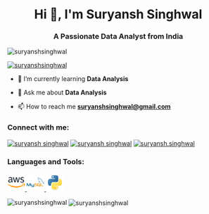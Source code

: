 <h1 align="center">Hi 👋, I'm Suryansh Singhwal</h1>
<h3 align="center">A Passionate Data Analyst from India</h3>

<p align="left"> <img src="https://komarev.com/ghpvc/?username=suryanshsinghwal&label=Profile%20views&color=0e75b6&style=flat" alt="suryanshsinghwal" /> </p>

<p align="left"> <a href="https://github.com/ryo-ma/github-profile-trophy"><img src="https://github-profile-trophy.vercel.app/?username=suryanshsinghwal" alt="suryanshsinghwal" /></a> </p>

- 🌱 I’m currently learning **Data Analysis**

- 💬 Ask me about **Data Analysis**

- 📫 How to reach me **suryanshsinghwal@gmail.com**

<h3 align="left">Connect with me:</h3>
<p align="left">
<a href="https://linkedin.com/in/suryansh singhwal" target="blank"><img align="center" src="https://raw.githubusercontent.com/rahuldkjain/github-profile-readme-generator/master/src/images/icons/Social/linked-in-alt.svg" alt="suryansh singhwal" height="30" width="40" /></a>
<a href="https://fb.com/suryansh singhwal" target="blank"><img align="center" src="https://raw.githubusercontent.com/rahuldkjain/github-profile-readme-generator/master/src/images/icons/Social/facebook.svg" alt="suryansh singhwal" height="30" width="40" /></a>
<a href="https://instagram.com/suryansh.singhwal" target="blank"><img align="center" src="https://raw.githubusercontent.com/rahuldkjain/github-profile-readme-generator/master/src/images/icons/Social/instagram.svg" alt="suryansh.singhwal" height="30" width="40" /></a>
</p>

<h3 align="left">Languages and Tools:</h3>
<p align="left"> <a href="https://aws.amazon.com" target="_blank" rel="noreferrer"> <img src="https://raw.githubusercontent.com/devicons/devicon/master/icons/amazonwebservices/amazonwebservices-original-wordmark.svg" alt="aws" width="40" height="40"/> </a> <a href="https://www.mysql.com/" target="_blank" rel="noreferrer"> <img src="https://raw.githubusercontent.com/devicons/devicon/master/icons/mysql/mysql-original-wordmark.svg" alt="mysql" width="40" height="40"/> </a> <a href="https://www.python.org" target="_blank" rel="noreferrer"> <img src="https://raw.githubusercontent.com/devicons/devicon/master/icons/python/python-original.svg" alt="python" width="40" height="40"/> </a> </p>

<p><img align="left" src="https://github-readme-stats.vercel.app/api/top-langs?username=suryanshsinghwal&show_icons=true&locale=en&layout=compact" alt="suryanshsinghwal" /></p>

<p>&nbsp;<img align="center" src="https://github-readme-stats.vercel.app/api?username=suryanshsinghwal&show_icons=true&locale=en" alt="suryanshsinghwal" /></p>

